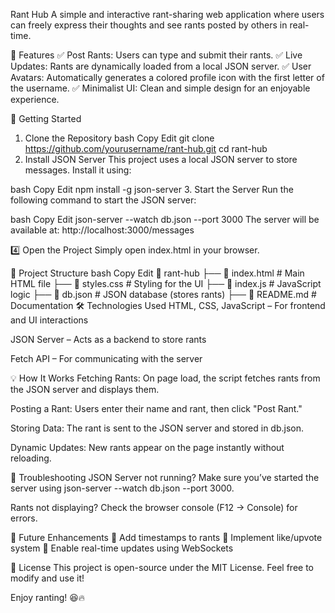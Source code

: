 Rant Hub 
A simple and interactive rant-sharing web application where users can freely express their thoughts and see rants posted by others in real-time.

📌 Features
✅ Post Rants: Users can type and submit their rants.
✅ Live Updates: Rants are dynamically loaded from a local JSON server.
✅ User Avatars: Automatically generates a colored profile icon with the first letter of the username.
✅ Minimalist UI: Clean and simple design for an enjoyable experience.

🚀 Getting Started
1. Clone the Repository
bash
Copy
Edit
git clone https://github.com/yourusername/rant-hub.git
cd rant-hub
2. Install JSON Server
This project uses a local JSON server to store messages. Install it using:

bash
Copy
Edit
npm install -g json-server
3. Start the Server
Run the following command to start the JSON server:

bash
Copy
Edit
json-server --watch db.json --port 3000
The server will be available at:
http://localhost:3000/messages

4️⃣ Open the Project
Simply open index.html in your browser.

📜 Project Structure
bash
Copy
Edit
📂 rant-hub
 ├── 📄 index.html       # Main HTML file
 ├── 📄 styles.css       # Styling for the UI
 ├── 📄 index.js         # JavaScript logic
 ├── 📄 db.json          # JSON database (stores rants)
 ├── 📄 README.md        # Documentation
🛠️ Technologies Used
HTML, CSS, JavaScript – For frontend and UI interactions

JSON Server – Acts as a backend to store rants

Fetch API – For communicating with the server

💡 How It Works
Fetching Rants: On page load, the script fetches rants from the JSON server and displays them.

Posting a Rant: Users enter their name and rant, then click "Post Rant."

Storing Data: The rant is sent to the JSON server and stored in db.json.

Dynamic Updates: New rants appear on the page instantly without reloading.

🐞 Troubleshooting
JSON Server not running? Make sure you’ve started the server using json-server --watch db.json --port 3000.

Rants not displaying? Check the browser console (F12 → Console) for errors.

📌 Future Enhancements
🔹 Add timestamps to rants
🔹 Implement like/upvote system
🔹 Enable real-time updates using WebSockets

📄 License
This project is open-source under the MIT License. Feel free to modify and use it!

Enjoy ranting! 😆🔥

